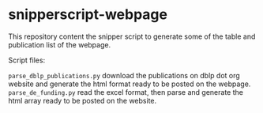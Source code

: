 # snipperscript-webpage
This repository content the snipper script to generate some of the table and publication list of the webpage.

Script files:

`parse_dblp_publications.py` download the publications on dblp dot org website and generate the html format ready to be posted on the webpage.
`parse_de_funding.py` read the excel format, then parse and generate the html array ready to be posted on the website.

